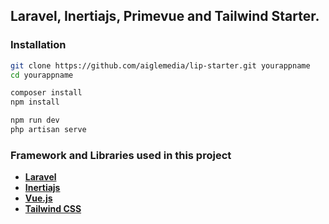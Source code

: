 ## Laravel, Inertiajs, Primevue and Tailwind Starter.

### Installation
```sh
git clone https://github.com/aiglemedia/lip-starter.git yourappname
cd yourappname

composer install
npm install

npm run dev
php artisan serve
```

### Framework and Libraries used in this project
- **[Laravel](https://laravel.com/)**
- **[Inertiajs](https://inertiajs.com/)**
- **[Vue.js](https://vuejs.org/)**
- **[Tailwind CSS](https://tailwindcss.com/)**
